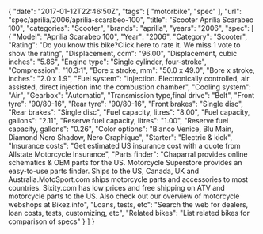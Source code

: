{
    "date": "2017-01-12T22:46:50Z",
    "tags": [
        "motorbike",
        "spec"
    ],
    "url": "spec\/aprilia\/2006\/aprilia-scarabeo-100",
    "title": "Scooter Aprilia Scarabeo 100",
    "categories": "Scooter",
    "brands": "aprilia",
    "years": "2006",
    "spec": [
        {
            "Model": "Aprilia Scarabeo 100",
            "Year": "2006",
            "Category": "Scooter",
            "Rating": "Do you know this bike?Click here to rate it. We miss 1 vote to show the rating",
            "Displacement, ccm": "96.00",
            "Displacement, cubic inches": "5.86",
            "Engine type": "Single cylinder, four-stroke",
            "Compression": "10.3:1",
            "Bore x stroke, mm": "50.0 x 49.0",
            "Bore x stroke, inches": "2.0 x 1.9",
            "Fuel system": "Injection.  Electronically controlled, air assisted, direct injection into the combustion chamber",
            "Cooling system": "Air",
            "Gearbox": "Automatic",
            "Transmission type,final drive": "Belt",
            "Front tyre": "90\/80-16",
            "Rear tyre": "90\/80-16",
            "Front brakes": "Single disc",
            "Rear brakes": "Single disc",
            "Fuel capacity, litres": "8.00",
            "Fuel capacity, gallons": "2.11",
            "Reserve fuel capacity, litres": "1.00",
            "Reserve fuel capacity, gallons": "0.26",
            "Color options": "Bianco Venice, Blu Main, Diamond Nero Shadow, Nero Graphique",
            "Starter": "Electric & kick",
            "Insurance costs": "Get estimated US insurance cost with a quote from Allstate Motorcycle Insurance",
            "Parts finder": "Chaparral provides online schematics & OEM parts for the US.   Motorcycle Superstore provides an easy-to-use parts finder. Ships to the US, Canada, UK and Australia.MotoSport.com ships motorcycle parts and accessories to most countries.    Sixity.com has low prices and free shipping on ATV and motorcycle parts to the US. Also check out our overview of motorcycle webshops at Bikez.info",
            "Loans, tests, etc": "Search the web for dealers, loan costs, tests, customizing, etc",
            "Related bikes": "List related bikes for comparison of specs"
        }
    ]
}